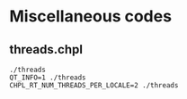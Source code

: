 # Miscellaneous codes

## threads.chpl

```shell
./threads
QT_INFO=1 ./threads
CHPL_RT_NUM_THREADS_PER_LOCALE=2 ./threads
```
